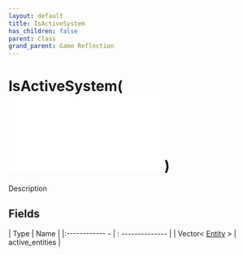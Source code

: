 ```yaml
---
layout: default
title: IsActiveSystem
has_children: false
parent: Class
grand_parent: Game Reflection
---
```

# IsActiveSystem( ![ System ](game-reflection/classes/system.md) )
Description 

## Fields
| Type | Name |
|:------------ - | : -------------- |
| Vector< [Entity](game-reflection/classes/entity.md) > | active_entities |

